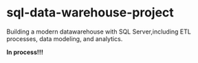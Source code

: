 # sql-data-warehouse-project
Building a modern datawarehouse with SQL Server,including ETL processes, data modeling, and analytics.

**In process!!!**
